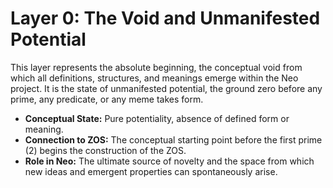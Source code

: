 # Layer 0: The Void and Unmanifested Potential

This layer represents the absolute beginning, the conceptual void from which all definitions, structures, and meanings emerge within the Neo project. It is the state of unmanifested potential, the ground zero before any prime, any predicate, or any meme takes form.

-   **Conceptual State:** Pure potentiality, absence of defined form or meaning.
-   **Connection to ZOS:** The conceptual starting point before the first prime (2) begins the construction of the ZOS.
-   **Role in Neo:** The ultimate source of novelty and the space from which new ideas and emergent properties can spontaneously arise.